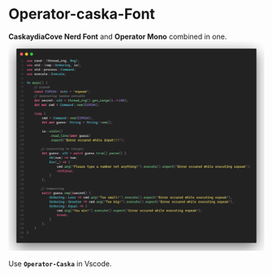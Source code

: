 # Operator-caska-Font
**CaskaydiaCove Nerd Font** and **Operator Mono** combined in one.
<img src = "code.png" />

Use **`Operator-Caska`** in Vscode.
